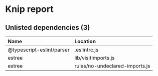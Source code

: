 # Knip report

## Unlisted dependencies (3)

| Name                      | Location                       |
|:--------------------------|:-------------------------------|
| @typescript-eslint/parser | .eslintrc.js                   |
| estree                    | lib/visitImports.js            |
| estree                    | rules/no-undeclared-imports.js |

